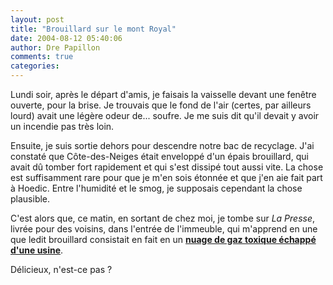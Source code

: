 ```yaml
---
layout: post
title: "Brouillard sur le mont Royal"
date: 2004-08-12 05:40:06
author: Dre Papillon
comments: true
categories: 
---
```



Lundi soir, après le départ d'amis, je faisais la vaisselle devant une fenêtre ouverte, pour la brise.  Je trouvais que le fond de l'air (certes, par ailleurs lourd) avait une légère odeur de... soufre.  Je me suis dit qu'il devait y avoir un incendie pas très loin.

Ensuite, je suis sortie dehors pour descendre notre bac de recyclage.  J'ai constaté que Côte-des-Neiges était enveloppé d'un épais brouillard, qui avait dû tomber fort rapidement et qui s'est dissipé tout aussi vite.  La chose est suffisamment rare pour que je m'en sois étonnée et que j'en aie fait part à Hoedic.  Entre l'humidité et le smog, je supposais cependant la chose plausible.

C'est alors que, ce matin, en sortant de chez moi, je tombe sur *La Presse*, livrée pour des voisins, dans l'entrée de l'immeuble, qui m'apprend en une que ledit brouillard consistait en fait en un **[nuage de gaz toxique échappé d'une usine](http://www.radio-canada.ca/nouvelles/Index/nouvelles/200408/11/002-NUAGE.shtml)**.

Délicieux, n'est-ce pas ?